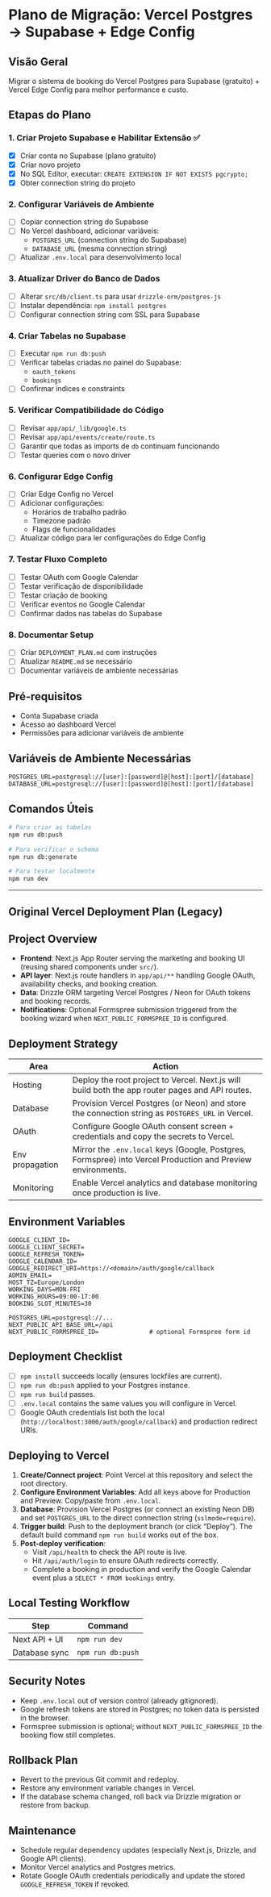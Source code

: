 # Plano de Migração: Vercel Postgres → Supabase + Edge Config

## Visão Geral
Migrar o sistema de booking do Vercel Postgres para Supabase (gratuito) + Vercel Edge Config para melhor performance e custo.

## Etapas do Plano

### 1. Criar Projeto Supabase e Habilitar Extensão ✅
- [x] Criar conta no Supabase (plano gratuito)
- [x] Criar novo projeto
- [x] No SQL Editor, executar: `CREATE EXTENSION IF NOT EXISTS pgcrypto;`
- [x] Obter connection string do projeto

### 2. Configurar Variáveis de Ambiente
- [ ] Copiar connection string do Supabase
- [ ] No Vercel dashboard, adicionar variáveis:
  - `POSTGRES_URL` (connection string do Supabase)
  - `DATABASE_URL` (mesma connection string)
- [ ] Atualizar `.env.local` para desenvolvimento local

### 3. Atualizar Driver do Banco de Dados
- [ ] Alterar `src/db/client.ts` para usar `drizzle-orm/postgres-js`
- [ ] Instalar dependência: `npm install postgres`
- [ ] Configurar connection string com SSL para Supabase

### 4. Criar Tabelas no Supabase
- [ ] Executar `npm run db:push`
- [ ] Verificar tabelas criadas no painel do Supabase:
  - `oauth_tokens`
  - `bookings`
- [ ] Confirmar índices e constraints

### 5. Verificar Compatibilidade do Código
- [ ] Revisar `app/api/_lib/google.ts`
- [ ] Revisar `app/api/events/create/route.ts`
- [ ] Garantir que todas as imports de `db` continuam funcionando
- [ ] Testar queries com o novo driver

### 6. Configurar Edge Config
- [ ] Criar Edge Config no Vercel
- [ ] Adicionar configurações:
  - Horários de trabalho padrão
  - Timezone padrão
  - Flags de funcionalidades
- [ ] Atualizar código para ler configurações do Edge Config

### 7. Testar Fluxo Completo
- [ ] Testar OAuth com Google Calendar
- [ ] Testar verificação de disponibilidade
- [ ] Testar criação de booking
- [ ] Verificar eventos no Google Calendar
- [ ] Confirmar dados nas tabelas do Supabase

### 8. Documentar Setup
- [ ] Criar `DEPLOYMENT_PLAN.md` com instruções
- [ ] Atualizar `README.md` se necessário
- [ ] Documentar variáveis de ambiente necessárias

## Pré-requisitos
- Conta Supabase criada
- Acesso ao dashboard Vercel
- Permissões para adicionar variáveis de ambiente

## Variáveis de Ambiente Necessárias
```
POSTGRES_URL=postgresql://[user]:[password]@[host]:[port]/[database]
DATABASE_URL=postgresql://[user]:[password]@[host]:[port]/[database]
```

## Comandos Úteis
```bash
# Para criar as tabelas
npm run db:push

# Para verificar o schema
npm run db:generate

# Para testar localmente
npm run dev
```

---

## Original Vercel Deployment Plan (Legacy)

## Project Overview
- **Frontend**: Next.js App Router serving the marketing and booking UI (reusing shared components under `src/`).
- **API layer**: Next.js route handlers in `app/api/**` handling Google OAuth, availability checks, and booking creation.
- **Data**: Drizzle ORM targeting Vercel Postgres / Neon for OAuth tokens and booking records.
- **Notifications**: Optional Formspree submission triggered from the booking wizard when `NEXT_PUBLIC_FORMSPREE_ID` is configured.

## Deployment Strategy
| Area | Action |
| --- | --- |
| Hosting | Deploy the root project to Vercel. Next.js will build both the app router pages and API routes. |
| Database | Provision Vercel Postgres (or Neon) and store the connection string as `POSTGRES_URL` in Vercel. |
| OAuth | Configure Google OAuth consent screen + credentials and copy the secrets to Vercel. |
| Env propagation | Mirror the `.env.local` keys (Google, Postgres, Formspree) into Vercel Production and Preview environments. |
| Monitoring | Enable Vercel analytics and database monitoring once production is live. |

## Environment Variables
```
GOOGLE_CLIENT_ID=
GOOGLE_CLIENT_SECRET=
GOOGLE_REFRESH_TOKEN=
GOOGLE_CALENDAR_ID=
GOOGLE_REDIRECT_URI=https://<domain>/auth/google/callback
ADMIN_EMAIL=
HOST_TZ=Europe/London
WORKING_DAYS=MON-FRI
WORKING_HOURS=09:00-17:00
BOOKING_SLOT_MINUTES=30

POSTGRES_URL=postgresql://...
NEXT_PUBLIC_API_BASE_URL=/api
NEXT_PUBLIC_FORMSPREE_ID=              # optional Formspree form id
```

## Deployment Checklist
- [ ] `npm install` succeeds locally (ensures lockfiles are current).
- [ ] `npm run db:push` applied to your Postgres instance.
- [ ] `npm run build` passes.
- [ ] `.env.local` contains the same values you will configure in Vercel.
- [ ] Google OAuth credentials list both the local (`http://localhost:3000/auth/google/callback`) and production redirect URIs.

## Deploying to Vercel
1. **Create/Connect project**: Point Vercel at this repository and select the root directory.
2. **Configure Environment Variables**: Add all keys above for Production and Preview. Copy/paste from `.env.local`.
3. **Database**: Provision Vercel Postgres (or connect an existing Neon DB) and set `POSTGRES_URL` to the direct connection string (`sslmode=require`).
4. **Trigger build**: Push to the deployment branch (or click “Deploy”). The default build command `npm run build` works out of the box.
5. **Post-deploy verification**:
   - Visit `/api/health` to check the API route is live.
   - Hit `/api/auth/login` to ensure OAuth redirects correctly.
   - Complete a booking in production and verify the Google Calendar event plus a `SELECT * FROM bookings` entry.

## Local Testing Workflow
| Step | Command |
| --- | --- |
| Next API + UI | `npm run dev` |
| Database sync | `npm run db:push` |

## Security Notes
- Keep `.env.local` out of version control (already gitignored).
- Google refresh tokens are stored in Postgres; no token data is persisted in the browser.
- Formspree submission is optional; without `NEXT_PUBLIC_FORMSPREE_ID` the booking flow still completes.

## Rollback Plan
- Revert to the previous Git commit and redeploy.
- Restore any environment variable changes in Vercel.
- If the database schema changed, roll back via Drizzle migration or restore from backup.

## Maintenance
- Schedule regular dependency updates (especially Next.js, Drizzle, and Google API clients).
- Monitor Vercel analytics and Postgres metrics.
- Rotate Google OAuth credentials periodically and update the stored `GOOGLE_REFRESH_TOKEN` if revoked.
